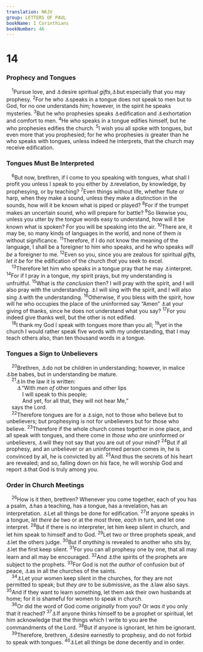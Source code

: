 ```yaml
---
translation: NKJV
group: LETTERS OF PAUL
bookName: I Corinthians 
bookNumber: 46
---
```


<div class="title"><h1>14</h1><h3>Prophecy and Tongues</h3></div>
<span class="verse 1co_14_1"> <sup>1</sup>Pursue love, and <a data-toggle="tooltip" data-placement="bottom" title="1 Cor. 12:31; 14:39">⚓</a>desire spiritual <i>gifts,</i><a data-toggle="tooltip" data-placement="bottom" title="Num. 11:25, 29">⚓</a>but especially that you may prophesy. </span>
<span class="verse 1co_14_2"><sup>2</sup>For he who <a data-toggle="tooltip" data-placement="bottom" title="Acts 2:4; 10:46">⚓</a>speaks in a tongue does not speak to men but to God, for no one understands <i>him;</i> however, in the spirit he speaks mysteries. </span>
<span class="verse 1co_14_3"><sup>3</sup>But he who prophesies speaks <a data-toggle="tooltip" data-placement="bottom" title="Rom. 14:19; 15:2; 2 Cor. 10:8; 12:19; Eph. 4:12, 29">⚓</a>edification and <a data-toggle="tooltip" data-placement="bottom" title="1 Tim. 4:13; 2 Tim. 4:2; Titus 1:9; 2:15; Heb. 3:13; 10:25">⚓</a>exhortation and comfort to men. </span>
<span class="verse 1co_14_4"><sup>4</sup>He who speaks in a tongue edifies himself, but he who prophesies edifies the church. </span>
<span class="verse 1co_14_5"><sup>5</sup>I wish you all spoke with tongues, but even more that you prophesied; for he who prophesies <i>is</i> greater than he who speaks with tongues, unless indeed he interprets, that the church may receive edification.<br/></span>
<div class="title"><h3>Tongues Must Be Interpreted</h3></div>
<span class="verse 1co_14_6"> <sup>6</sup>But now, brethren, if I come to you speaking with tongues, what shall I profit you unless I speak to you either by <a data-toggle="tooltip" data-placement="bottom" title="1 Cor. 14:26; Eph. 1:17">⚓</a>revelation, by knowledge, by prophesying, or by teaching? </span>
<span class="verse 1co_14_7"><sup>7</sup>Even things without life, whether flute or harp, when they make a sound, unless they make a distinction in the sounds, how will it be known what is piped or played? </span>
<span class="verse 1co_14_8"><sup>8</sup>For if the trumpet makes an uncertain sound, who will prepare for battle? </span>
<span class="verse 1co_14_9"><sup>9</sup>So likewise you, unless you utter by the tongue words easy to understand, how will it be known what is spoken? For you will be speaking into the air. </span>
<span class="verse 1co_14_10"><sup>10</sup>There are, it may be, so many kinds of languages in the world, and none of them <i>is</i> without significance. </span>
<span class="verse 1co_14_11"><sup>11</sup>Therefore, if I do not know the meaning of the language, I shall be a foreigner to him who speaks, and he who speaks <i>will</i> <i>be</i> a foreigner to me. </span>
<span class="verse 1co_14_12"><sup>12</sup>Even so you, since you are zealous for spiritual <i>gifts, let it be</i> for the edification of the church <i>that</i> you seek to excel.<br/></span>
<span class="verse 1co_14_13"> <sup>13</sup>Therefore let him who speaks in a tongue pray that he may <a data-toggle="tooltip" data-placement="bottom" title="1 Cor. 12:10">⚓</a>interpret. </span>
<span class="verse 1co_14_14"><sup>14</sup>For if I pray in a tongue, my spirit prays, but my understanding is unfruitful. </span>
<span class="verse 1co_14_15"><sup>15</sup>What is <i>the</i> <i>conclusion</i> then? I will pray with the spirit, and I will also pray with the understanding. <a data-toggle="tooltip" data-placement="bottom" title="Eph. 5:19; Col. 3:16">⚓</a>I will sing with the spirit, and I will also sing <a data-toggle="tooltip" data-placement="bottom" title="Ps. 47:7">⚓</a>with the understanding. </span>
<span class="verse 1co_14_16"><sup>16</sup>Otherwise, if you bless with the spirit, how will he who occupies the place of the uninformed say “Amen” <a data-toggle="tooltip" data-placement="bottom" title="Deut. 27:15–26; 1 Chr. 16:36; Neh. 5:13; 8:6; Ps. 106:48; Jer. 11:5; 28:6; 1 Cor. 11:24; Rev. 5:14; 7:12">⚓</a>at your giving of thanks, since he does not understand what you say? </span>
<span class="verse 1co_14_17"><sup>17</sup>For you indeed give thanks well, but the other is not edified.<br/></span>
<span class="verse 1co_14_18"> <sup>18</sup>I thank my God I speak with tongues more than you all; </span>
<span class="verse 1co_14_19"><sup>19</sup>yet in the church I would rather speak five words with my understanding, that I may teach others also, than ten thousand words in a tongue.<br/></span>
<div class="title"><h3>Tongues a Sign to Unbelievers</h3></div>
<span class="verse 1co_14_20"> <sup>20</sup>Brethren, <a data-toggle="tooltip" data-placement="bottom" title="Ps. 131:2; (Matt. 11:25; 18:3; 19:14); Rom. 16:19; 1 Cor. 3:1; Eph. 4:14; Heb. 5:12, 13">⚓</a>do not be children in understanding; however, in malice <a data-toggle="tooltip" data-placement="bottom" title="(Matt. 18:3; 1 Pet. 2:2)">⚓</a>be babes, but in understanding be mature.<br/></span>
<span class="verse 1co_14_21"> <sup>21</sup><a data-toggle="tooltip" data-placement="bottom" title="John 10:34; 1 Cor. 14:34">⚓</a>In the law it is written:<br/>  <a data-toggle="tooltip" data-placement="bottom" title="Is. 28:11, 12">⚓</a>“With <i>men</i> <i>of</i> other tongues and other lips<br/>   I will speak to this people;<br/>   And yet, for all that, they will not hear Me,”<br/> says the Lord.<br/></span>
<span class="verse 1co_14_22"> <sup>22</sup>Therefore tongues are for a <a data-toggle="tooltip" data-placement="bottom" title="Mark 16:17">⚓</a>sign, not to those who believe but to unbelievers; but prophesying is not for unbelievers but for those who believe. </span>
<span class="verse 1co_14_23"><sup>23</sup>Therefore if the whole church comes together in one place, and all speak with tongues, and there come in <i>those</i> <i>who</i> <i>are</i> uninformed or unbelievers, <a data-toggle="tooltip" data-placement="bottom" title="Acts 2:13">⚓</a>will they not say that you are out of your mind? </span>
<span class="verse 1co_14_24"><sup>24</sup>But if all prophesy, and an unbeliever or an uninformed person comes in, he is convinced by all, he is convicted by all. </span>
<span class="verse 1co_14_25"><sup>25</sup>And thus the secrets of his heart are revealed; and so, falling down on <i>his</i> face, he will worship God and report <a data-toggle="tooltip" data-placement="bottom" title="Is. 45:14; Dan. 2:47; Zech. 8:23; Acts 4:13">⚓</a>that God is truly among you.<br/></span>
<div class="title"><h3>Order in Church Meetings</h3></div>
<span class="verse 1co_14_26"> <sup>26</sup>How is it then, brethren? Whenever you come together, each of you has a psalm, <a data-toggle="tooltip" data-placement="bottom" title="1 Cor. 12:8–10; 14:6">⚓</a>has a teaching, has a tongue, has a revelation, has an interpretation. <a data-toggle="tooltip" data-placement="bottom" title="1 Cor. 12:7; (2 Cor. 12:19)">⚓</a>Let all things be done for edification. </span>
<span class="verse 1co_14_27"><sup>27</sup>If anyone speaks in a tongue, <i>let</i> <i>there</i> <i>be</i> two or at the most three, <i>each</i> in turn, and let one interpret. </span>
<span class="verse 1co_14_28"><sup>28</sup>But if there is no interpreter, let him keep silent in church, and let him speak to himself and to God. </span>
<span class="verse 1co_14_29"><sup>29</sup>Let two or three prophets speak, and <a data-toggle="tooltip" data-placement="bottom" title="1 Cor. 12:10">⚓</a>let the others judge. </span>
<span class="verse 1co_14_30"><sup>30</sup>But if <i>anything</i> is revealed to another who sits by, <a data-toggle="tooltip" data-placement="bottom" title="(1 Thess. 5:19, 20)">⚓</a>let the first keep silent. </span>
<span class="verse 1co_14_31"><sup>31</sup>For you can all prophesy one by one, that all may learn and all may be encouraged. </span>
<span class="verse 1co_14_32"><sup>32</sup>And <a data-toggle="tooltip" data-placement="bottom" title="1 John 4:1">⚓</a>the spirits of the prophets are subject to the prophets. </span>
<span class="verse 1co_14_33"><sup>33</sup>For God is not <i>the</i> <i>author</i> of confusion but of peace, <a data-toggle="tooltip" data-placement="bottom" title="1 Cor. 11:16">⚓</a>as in all the churches of the saints.<br/></span>
<span class="verse 1co_14_34"> <sup>34</sup><a data-toggle="tooltip" data-placement="bottom" title="1 Tim. 2:11; 1 Pet. 3:1">⚓</a>Let your women keep silent in the churches, for they are not permitted to speak; but <i>they</i> <i>are</i> to be submissive, as the <a data-toggle="tooltip" data-placement="bottom" title="Gen. 3:16">⚓</a>law also says. </span>
<span class="verse 1co_14_35"><sup>35</sup>And if they want to learn something, let them ask their own husbands at home; for it is shameful for women to speak in church.<br/></span>
<span class="verse 1co_14_36"> <sup>36</sup>Or did the word of God come <i>originally</i> from you? Or <i>was</i> <i>it</i> you only that it reached? </span>
<span class="verse 1co_14_37"><sup>37</sup><a data-toggle="tooltip" data-placement="bottom" title="2 Cor. 10:7; (1 John 4:6)">⚓</a>If anyone thinks himself to be a prophet or spiritual, let him acknowledge that the things which I write to you are the commandments of the Lord. </span>
<span class="verse 1co_14_38"><sup>38</sup>But if anyone is ignorant, let him be ignorant.<br/></span>
<span class="verse 1co_14_39"> <sup>39</sup>Therefore, brethren, <a data-toggle="tooltip" data-placement="bottom" title="1 Cor. 12:31; 1 Thess. 5:20">⚓</a>desire earnestly to prophesy, and do not forbid to speak with tongues. </span>
<span class="verse 1co_14_40"><sup>40</sup><a data-toggle="tooltip" data-placement="bottom" title="1 Cor. 14:33">⚓</a>Let all things be done decently and in order.<br/></span>
